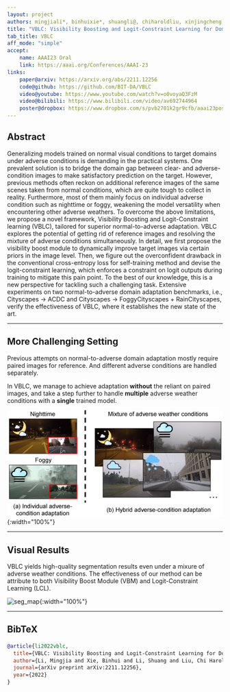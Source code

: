 ```yaml
---
layout: project
authors: mingjiali*, binhuixie*, shuangli@, chiharoldliu, xinjingcheng
title: "VBLC: Visibility Boosting and Logit-Constraint Learning for Domain Adaptive Semantic Segmentation under Adverse Conditions"
tab_title: VBLC
aff_mode: "simple"
accept:
    name: AAAI23 Oral
    link: https://aaai.org/Conferences/AAAI-23
links:
    paper@arxiv: https://arxiv.org/abs/2211.12256
    code@github: https://github.com/BIT-DA/VBLC
    video@youtube: https://www.youtube.com/watch?v=o0voyaQ3FzM
    video@bilibili: https://www.bilibili.com/video/av692744964
    poster@dropbox: https://www.dropbox.com/s/pvb2701k2gr9cfb/aaai23poster.pdf?dl=0
---
```


## Abstract

Generalizing models trained on normal visual conditions to target domains under adverse conditions is demanding in the
practical systems. One prevalent solution is to bridge the domain gap between clear- and adverse-condition images to
make satisfactory prediction on the target. However, previous methods often reckon on additional reference images of the
same scenes taken from normal conditions, which are quite tough to collect in reality. Furthermore, most of them mainly
focus on individual adverse condition such as nighttime or foggy, weakening the model versatility when encountering other
adverse weathers. To overcome the above limitations, we propose a novel framework, Visibility Boosting and
Logit-Constraint learning (VBLC), tailored for superior normal-to-adverse adaptation. VBLC explores the potential of
getting rid of reference images and resolving the mixture of adverse conditions simultaneously. In detail, we first
propose the visibility boost module to dynamically improve target images via certain priors in the image level. Then, we
figure out the overconfident drawback in the conventional cross-entropy loss for self-training method and devise the
logit-constraint learning, which enforces a constraint on logit outputs during training to mitigate this pain point.
To the best of our knowledge, this is a new perspective for tackling such a challenging task. Extensive experiments on
two normal-to-adverse domain adaptation benchmarks, i.e., Cityscapes $\rightarrow$ ACDC and Cityscapes $\rightarrow$
FoggyCityscapes + RainCityscapes, verify the effectiveness of VBLC, where it establishes the new state of the art.

---

## More Challenging Setting

Previous attempts on normal-to-adverse domain adaptation mostly require paired images for reference.
And different adverse conditions are handled separately.

In VBLC, we manage to achieve adaptation **without** the reliant on paired images, and take a step further to handle **multiple** adverse weather conditions with a **single** trained model.

![motivation](../assets/images/vblc/motivation.png){:width="100%"}

---

## Visual Results

VBLC yields high-quality segmentation results even under a mixure of adverse weather conditions. The effectiveness of our method can be attribute to both Visibility Boost Module (VBM) and Logit-Constraint Learning (LCL).

![seg_map](../assets/images/vblc/seg_map.png){:width="100%"}

---

## BibTeX

```bibtex
@article{li2022vblc,
  title={VBLC: Visibility Boosting and Logit-Constraint Learning for Domain Adaptive Semantic Segmentation under Adverse Conditions},
  author={Li, Mingjia and Xie, Binhui and Li, Shuang and Liu, Chi Harold and Cheng, Xinjing},
  journal={arXiv preprint arXiv:2211.12256},
  year={2022}
}
```
